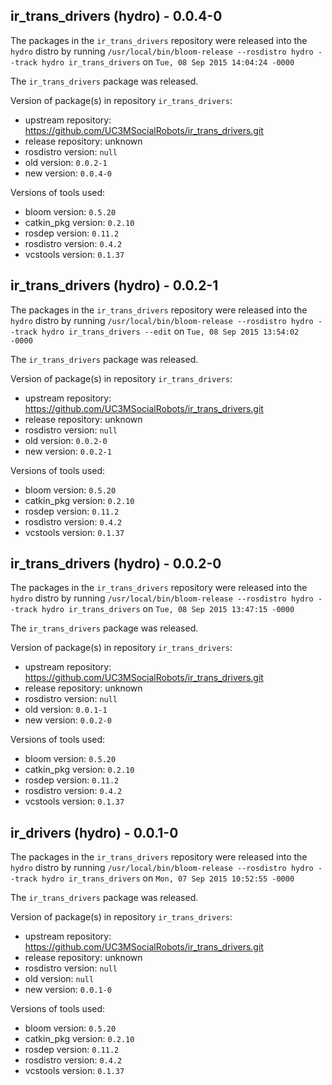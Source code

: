 ## ir_trans_drivers (hydro) - 0.0.4-0

The packages in the `ir_trans_drivers` repository were released into the `hydro` distro by running `/usr/local/bin/bloom-release --rosdistro hydro --track hydro ir_trans_drivers` on `Tue, 08 Sep 2015 14:04:24 -0000`

The `ir_trans_drivers` package was released.

Version of package(s) in repository `ir_trans_drivers`:
- upstream repository: https://github.com/UC3MSocialRobots/ir_trans_drivers.git
- release repository: unknown
- rosdistro version: `null`
- old version: `0.0.2-1`
- new version: `0.0.4-0`

Versions of tools used:
- bloom version: `0.5.20`
- catkin_pkg version: `0.2.10`
- rosdep version: `0.11.2`
- rosdistro version: `0.4.2`
- vcstools version: `0.1.37`


## ir_trans_drivers (hydro) - 0.0.2-1

The packages in the `ir_trans_drivers` repository were released into the `hydro` distro by running `/usr/local/bin/bloom-release --rosdistro hydro --track hydro ir_trans_drivers --edit` on `Tue, 08 Sep 2015 13:54:02 -0000`

The `ir_trans_drivers` package was released.

Version of package(s) in repository `ir_trans_drivers`:
- upstream repository: https://github.com/UC3MSocialRobots/ir_trans_drivers.git
- release repository: unknown
- rosdistro version: `null`
- old version: `0.0.2-0`
- new version: `0.0.2-1`

Versions of tools used:
- bloom version: `0.5.20`
- catkin_pkg version: `0.2.10`
- rosdep version: `0.11.2`
- rosdistro version: `0.4.2`
- vcstools version: `0.1.37`


## ir_trans_drivers (hydro) - 0.0.2-0

The packages in the `ir_trans_drivers` repository were released into the `hydro` distro by running `/usr/local/bin/bloom-release --rosdistro hydro --track hydro ir_trans_drivers` on `Tue, 08 Sep 2015 13:47:15 -0000`

The `ir_trans_drivers` package was released.

Version of package(s) in repository `ir_trans_drivers`:
- upstream repository: https://github.com/UC3MSocialRobots/ir_trans_drivers.git
- release repository: unknown
- rosdistro version: `null`
- old version: `0.0.1-1`
- new version: `0.0.2-0`

Versions of tools used:
- bloom version: `0.5.20`
- catkin_pkg version: `0.2.10`
- rosdep version: `0.11.2`
- rosdistro version: `0.4.2`
- vcstools version: `0.1.37`


## ir_drivers (hydro) - 0.0.1-0

The packages in the `ir_trans_drivers` repository were released into the `hydro` distro by running `/usr/local/bin/bloom-release --rosdistro hydro --track hydro ir_trans_drivers` on `Mon, 07 Sep 2015 10:52:55 -0000`

The `ir_trans_drivers` package was released.

Version of package(s) in repository `ir_trans_drivers`:
- upstream repository: https://github.com/UC3MSocialRobots/ir_trans_drivers.git
- release repository: unknown
- rosdistro version: `null`
- old version: `null`
- new version: `0.0.1-0`

Versions of tools used:
- bloom version: `0.5.20`
- catkin_pkg version: `0.2.10`
- rosdep version: `0.11.2`
- rosdistro version: `0.4.2`
- vcstools version: `0.1.37`
